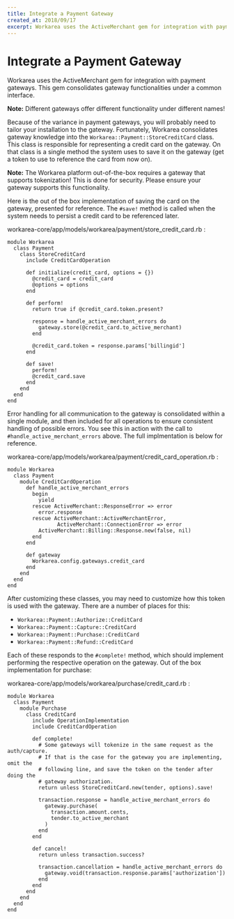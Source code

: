 ```yaml
---
title: Integrate a Payment Gateway
created_at: 2018/09/17
excerpt: Workarea uses the ActiveMerchant gem for integration with payment gateways. This gem consolidates gateway functionalities under a common interface.
---
```


# Integrate a Payment Gateway

Workarea uses the ActiveMerchant gem for integration with payment gateways. This gem consolidates gateway functionalities under a common interface.

**Note:** Different gateways offer different functionality under different names!

Because of the variance in payment gateways, you will probably need to tailor your installation to the gateway. Fortunately, Workarea consolidates gateway knowledge into the `Workarea::Payment::StoreCreditCard` class. This class is responsible for representing a credit card on the gateway. On that class is a single method the system uses to save it on the gateway (get a token to use to reference the card from now on).

**Note:** The Workarea platform out-of-the-box requires a gateway that supports tokenization! This is done for security. Please ensure your gateway supports this functionality.

Here is the out of the box implementation of saving the card on the gateway, presented for reference. The `#save!` method is called when the system needs to persist a credit card to be referenced later.

workarea-core/app/models/workarea/payment/store\_credit\_card.rb :

```
module Workarea
  class Payment
    class StoreCreditCard
      include CreditCardOperation

      def initialize(credit_card, options = {})
        @credit_card = credit_card
        @options = options
      end

      def perform!
        return true if @credit_card.token.present?

        response = handle_active_merchant_errors do
          gateway.store(@credit_card.to_active_merchant)
        end

        @credit_card.token = response.params['billingid']
      end

      def save!
        perform!
        @credit_card.save
      end
    end
  end
end
```

Error handling for all communication to the gateway is consolidated within a single module, and then included for all operations to ensure consistent handling of possible errors. You see this in action with the call to `#handle_active_merchant_errors` above. The full implmentation is below for reference.

workarea-core/app/models/workarea/payment/credit\_card\_operation.rb :

```
module Workarea
  class Payment
    module CreditCardOperation
      def handle_active_merchant_errors
        begin
          yield
        rescue ActiveMerchant::ResponseError => error
          error.response
        rescue ActiveMerchant::ActiveMerchantError,
                ActiveMerchant::ConnectionError => error
          ActiveMerchant::Billing::Response.new(false, nil)
        end
      end

      def gateway
        Workarea.config.gateways.credit_card
      end
    end
  end
end
```

After customizing these classes, you may need to customize how this token is used with the gateway. There are a number of places for this:

- `Workarea::Payment::Authorize::CreditCard`
- `Workarea::Payment::Capture::CreditCard`
- `Workarea::Payment::Purchase::CreditCard`
- `Workarea::Payment::Refund::CreditCard`

Each of these responds to the `#complete!` method, which should implement performing the respective operation on the gateway. Out of the box implementation for purchase:

workarea-core/app/models/workarea/purchase/credit\_card.rb :

```
module Workarea
  class Payment
    module Purchase
      class CreditCard
        include OperationImplementation
        include CreditCardOperation

        def complete!
          # Some gateways will tokenize in the same request as the auth/capture.
          # If that is the case for the gateway you are implementing, omit the
          # following line, and save the token on the tender after doing the
          # gateway authorization.
          return unless StoreCreditCard.new(tender, options).save!

          transaction.response = handle_active_merchant_errors do
            gateway.purchase(
              transaction.amount.cents,
              tender.to_active_merchant
            )
          end
        end

        def cancel!
          return unless transaction.success?

          transaction.cancellation = handle_active_merchant_errors do
            gateway.void(transaction.response.params['authorization'])
          end
        end
      end
    end
  end
end
```


